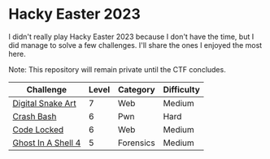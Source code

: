 # Hacky Easter 2023

I didn't really play Hacky Easter 2023 because I don't have the time, but I did manage to solve a few challenges. I'll share the ones I enjoyed the most here.

Note: This repository will remain private until the CTF concludes.

| Challenge                                       | Level | Category | Difficulty |
|-------------------------------------------------|-------|----------|------------|
| [Digital Snake Art](DigitalSnakeArt/README.md) | 7     | Web      | Medium     |
| [Crash Bash](CrashBash/README.md)              | 6     | Pwn      | Hard       |
| [Code Locked](CodeLocked/README.md)            | 6     | Web      | Medium     |
| [Ghost In A Shell 4](GhostInAShell/README.md)  | 5     | Forensics| Medium     |

